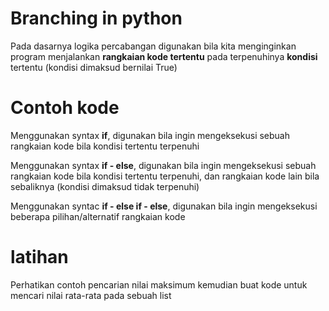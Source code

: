# Branching in python
Pada dasarnya logika percabangan digunakan bila kita menginginkan program menjalankan **rangkaian kode tertentu** pada terpenuhinya **kondisi** tertentu (kondisi dimaksud bernilai True)

# Contoh kode
Menggunakan syntax **if**, digunakan bila ingin mengeksekusi sebuah rangkaian kode bila kondisi tertentu terpenuhi
<script src="https://gist.github.com/ewinsutriandi/e2963c127919b88d4dc55d6e75064762.js"></script>

Menggunakan syntax **if - else**, digunakan bila ingin mengeksekusi sebuah rangkaian kode bila kondisi tertentu terpenuhi, dan rangkaian kode lain bila sebaliknya (kondisi dimaksud tidak terpenuhi)
<script src="https://gist.github.com/ewinsutriandi/215d133b3b8012c577f120792e632aa8.js"></script>

Menggunakan syntac **if - else if - else**, digunakan bila ingin mengeksekusi beberapa pilihan/alternatif rangkaian kode
<script src="https://gist.github.com/ewinsutriandi/45d6c255dfc66bd24ddb3f2f83157802.js"></script>

# latihan
Perhatikan contoh pencarian nilai maksimum kemudian buat kode untuk mencari nilai rata-rata pada sebuah list

